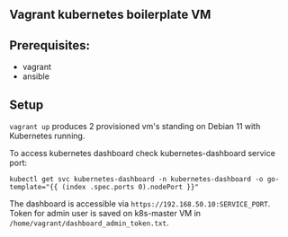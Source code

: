 Vagrant kubernetes boilerplate VM
---

Prerequisites:
---
- vagrant
- ansible

Setup
---
`vagrant up` produces 2 provisioned vm's standing on Debian 11 with Kubernetes running.

To access kubernetes dashboard check kubernetes-dashboard service port:
```console
kubectl get svc kubernetes-dashboard -n kubernetes-dashboard -o go-template="{{ (index .spec.ports 0).nodePort }}"
```

The dashboard is accessible via `https://192.168.50.10:SERVICE_PORT`. Token for admin user is saved on k8s-master VM in `/home/vagrant/dashboard_admin_token.txt`.

